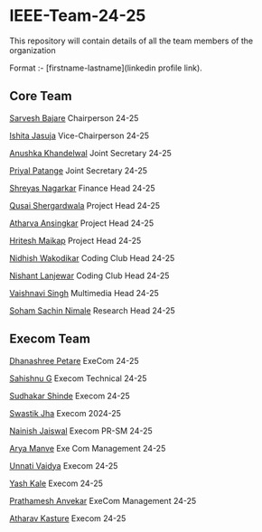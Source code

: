 # IEEE-Team-24-25

This repository will contain details of all the team members of the organization

Format :- [firstname-lastname](linkedin profile link).

## Core Team

[Sarvesh Bajare](https://www.linkedin.com/in/sarvesh-bajare-bb181a252/) Chairperson 24-25

[Ishita Jasuja](https://www.linkedin.com/in/ishita-jasuja-52286b257/) Vice-Chairperson 24-25

[Anushka Khandelwal](https://www.linkedin.com/in/anushka-khandelwal-74b14325a/) Joint Secretary 24-25

[Priyal Patange](https://www.linkedin.com/in/priyal-patange-b56904282/) Joint Secretary 24-25

[Shreyas Nagarkar](https://www.linkedin.com/in/shreyas-nagarkar-156237280/) Finance Head 24-25

[Qusai Shergardwala](https://www.linkedin.com/in/qusai-shergardwala-8a6404259/ "Open linkedin") Project Head 24-25

[Atharva Ansingkar](https://www.linkedin.com/in/atharva-ansingkar-793134142/ "Open linkedin") Project Head 24-25

[Hritesh Maikap](https://www.linkedin.com/in/hritesh-maikap-7aaa76246/ "Open linkedin") Project Head 24-25

[Nidhish Wakodikar](https://www.linkedin.com/in/nidhish-wakodikar-b00117259/) Coding Club Head 24-25

[Nishant Lanjewar](https://www.linkedin.com/in/nishant-lanjewar-838248252/ "Open linkedin") Coding Club Head 24-25

[Vaishnavi Singh](https://www.linkedin.com/in/vaishnavi-singh-bb2503253/ "Open linkedin") Multimedia Head 24-25

[Soham Sachin Nimale](https://www.linkedin.com/in/soham-nimale-500692257/ "Click to open linkedin profile") Research Head 24-25

## Execom Team

[Dhanashree Petare](https://www.linkedin.com/in/dhanashree-petare-35786b28a/) ExeCom 24-25

[Sahishnu G](https://www.linkedin.com/in/sahishnu-g-6a245230a/ "Click to open linkedin profile") Execom Technical 24-25

[Sudhakar Shinde](https://www.linkedin.com/in/sudhakar2905/ "Click to open linkedin profile") Execom 24-25

[Swastik Jha](https://www.linkedin.com/in/swastik-jha-7b49b0290/ "Click to open linkedin profile") Execom 2024-25

[Nainish Jaiswal](https://www.linkedin.com/in/nainish-jaiswal-b6939b301/ "Click to open linkdin profile") Execom PR-SM 24-25

[Arya Manve](www.linkedin.com/in/arya-manve-56a352283/ "Open linkedin") Exe Com Management 24-25

[Unnati Vaidya](https://www.linkedin.com/in/unnativaidya?utm_source=share&utm_campaign=share_via&utm_content=profile&utm_medium=android_app) Execom 24-25

[Yash Kale](https://www.linkedin.com/in/yash-kale-239030298/) Execom 24-25

[Prathamesh Anvekar](https://www.linkedin.com/in/prathamesh-anvekar-970170297/ "Open linkedin") ExeCom Management 24-25

[Atharav Kasture](https://www.linkedin.com/in/atharav-kasture-ab024b2bb/) Execom 24-25

